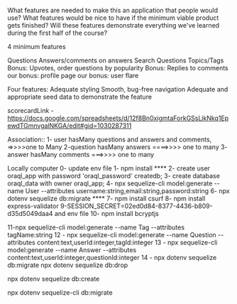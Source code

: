 What features are needed to make this an application that people would use?
What features would be nice to have if the minimum viable product gets finished?
Will these features demonstrate everything we've learned during the first half of the course?

4 minimum features

Questions
Answers/comments on answers
Search Questions
Topics/Tags
Bonus: Upvotes, order questions by popularity
Bonus: Replies to comments
our bonus: profile page
our bonus: user flare

Four features:
Adequate styling
Smooth, bug-free navigation
Adequate and appropriate seed data to demonstrate the feature

scorecardLink - https://docs.google.com/spreadsheets/d/12f8Bn0xigmtaForkGSsLikNkq1EpewdTGmnvgalNKGA/edit#gid=1030287311

Association::
1- user hasMany questions and answers and comments, =>>>>one to Many
2-question hasMany answers ====>>>> one to many
3- answer hasMany comments ===>>>> one to many

Locally computer
0- update env file
1- npm install \*\*\*\*
2- create user oraql_app with password 'oraql_password' createdb;
3- create database oraql_data with owner oraql_app;
4- npx sequelize-cli model:generate --name User --attributes username:string,email:string,password:string
6- npx dotenv sequelize db:migrate \*\*\*\*
7- npm install csurf
8- npm install express-validator
9-SESSION_SECRET=02ed0d84-8377-4436-b809-d35d5049daa4 and env file
10- npm install bcryptjs

11-npx sequelize-cli model:generate --name Tag --attributes tagName:string
12 - npx sequelize-cli model:generate --name Question --attributes content:text,userId:integer,tagId:integer
13 - npx sequelize-cli model:generate --name Answer --attributes content:text,userId:integer,questionId:integer
14 - npx dotenv sequelize db:migrate
npx dotenv sequelize db:drop

npx dotenv sequelize db:create

npx dotenv sequelize-cli db:migrate
